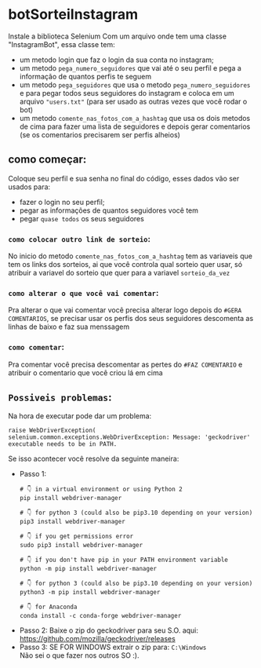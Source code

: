 # botSorteiInstagram
  Instale a biblioteca Selenium 
  Com um arquivo onde tem uma classe "InstagramBot", essa classe tem:
  - um metodo login que faz o login da sua conta no instagram;
  - um metodo `pega_numero_seguidores` que vai até o seu perfil e pega a informação de quantos perfis te seguem
  - um metodo `pega_seguidores` que usa o metodo `pega_numero_seguidores` e para pegar todos seus seguidores do instagram e coloca em um arquivo `"users.txt"` (para ser usado as outras vezes que você rodar o bot)
  - um metodo `comente_nas_fotos_com_a_hashtag` que usa os dois metodos de cima para fazer uma lista de seguidores e depois gerar comentarios (se os comentarios precisarem ser perfis alheios)

## como começar:
  Coloque seu perfil e sua senha no final do código, esses dados vão ser usados para:
  - fazer o login no seu perfil;
  - pegar as informações de quantos seguidores você tem
  - pegar `quase todos` os seus seguidores

### `como colocar outro link de sorteio`:
  No inicio do metodo `comente_nas_fotos_com_a_hashtag` tem as variaveis que tem os links dos sorteios, ai que você controla qual sorteio quer usar, só atribuir a variavel do sorteio que quer para a variavel `sorteio_da_vez`

### `como alterar o que você vai comentar`:
  Pra alterar o que vai comentar você precisa alterar logo depois do `#GERA COMENTARIOS`, se precisar usar os perfis dos seus seguidores descomenta as linhas de baixo e faz sua menssagem 

### `como comentar`:
  Pra comentar você precisa descomentar as pertes do `#FAZ COMENTARIO` e atribuir o comentario que você criou lá em cima 

## `Possiveis problemas`:
  Na hora de executar pode dar um problema:
  ```
  raise WebDriverException( selenium.common.exceptions.WebDriverException: Message: 'geckodriver' executable needs to be in PATH.
  ```
  Se isso acontecer você resolve da seguinte maneira: <br>
  - Passo 1: <br>
    ```
    # 👇️ in a virtual environment or using Python 2
    pip install webdriver-manager

    # 👇️ for python 3 (could also be pip3.10 depending on your version)
    pip3 install webdriver-manager

    # 👇️ if you get permissions error
    sudo pip3 install webdriver-manager

    # 👇️ if you don't have pip in your PATH environment variable
    python -m pip install webdriver-manager

    # 👇️ for python 3 (could also be pip3.10 depending on your version)
    python3 -m pip install webdriver-manager

    # 👇️ for Anaconda
    conda install -c conda-forge webdriver-manager

    ```
  - Passo 2:
    Baixe o zip do geckodriver para seu S.O. aqui: 
      https://github.com/mozilla/geckodriver/releases
  - Passo 3:
    SE FOR WINDOWS extrair o zip para:  `C:\Windows` <br>
    Não sei o que fazer nos outros SO :).




